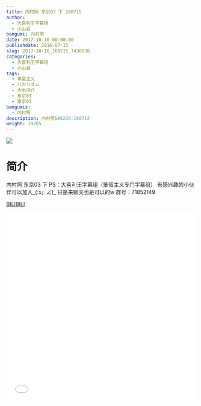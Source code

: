 ```yaml
---
title: 内村照 东京03 下 160715
author: 
  - 大喜利王字幕组
  - 小山君
bangumi: 内村照
date: 2017-10-16 00:00:00
publishdate: 2016-07-15
slug: 2017-10-16_160715_7438038
categories: 
  - 大喜利王字幕组
  - 小山君
tags: 
  - 笨蛋主义
  - バカリズム
  - 大水洋介
  - 东京03
  - 東京03
bangumis: 
  - 内村照
description: 内村照&#8226;160715
weight: 39285
---
```


![](https://i.imgur.com/1BG0X91.jpg)

# 简介  
内村照 东京03 下   PS：大喜利王字幕组（笨蛋主义专门字幕组） 
有感兴趣的小伙伴可以加入_(:з」∠)_  只是来聊天也是可以的w
群号：71852149

  [BILIBILI](https://www.bilibili.com/video/av7438038/)


  <iframe src="//www.bilibili.com/html/html5player.html?cid=12164306&aid=7438038" width="100%" height="500" frameborder="0" allowfullscreen="allowfullscreen"></iframe>
